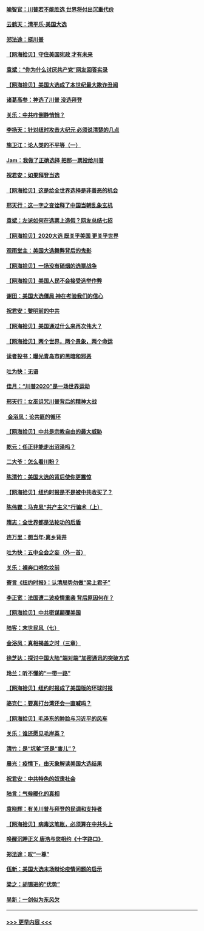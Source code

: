 #### [喻智官：川普若不能胜选 世界将付出沉重代价](../pages/nsc993/n12541352.md?t=11112351) 
#### [云鹤天：清平乐‧美国大选](../pages/nsc993/n12540916.md?t=11112351) 
#### [郑法途：挺川普](../pages/nsc993/n12540898.md?t=11112351) 
#### [【网海拾贝】守住美国宪政 才有未来](../pages/nsc993/n12540423.md?t=11112351) 
#### [袁斌：“你为什么讨厌共产党”网友回答实录](../pages/nsc993/n12540208.md?t=11112351) 
#### [【网海拾贝】美国大选成了本世纪最大欺诈丑闻](../pages/nsc993/n12538029.md?t=11112351) 
#### [诸葛高参：神选了川普 没选拜登](../pages/nsc993/n12537664.md?t=11112351) 
#### [关乐：中共咋倒静悄悄？](../pages/nsc993/n12537615.md?t=11112351) 
#### [李扬天：针对纽时攻击大纪元 必须说清楚的几点](../pages/nsc993/n12536001.md?t=11112351) 
#### [施卫江：论人类的不平等（一）](../pages/nsc993/n12535700.md?t=11112351) 
#### [Jam：我做了正确选择 把那一票投给川普](../pages/nsc993/n12535743.md?t=11112351) 
#### [祝君安：如果拜登当选](../pages/nsc993/n12535726.md?t=11112351) 
#### [【网海拾贝】这是给全世界选择是非善恶的机会](../pages/nsc993/n12535061.md?t=11112351) 
#### [邢天行：这一字之变诠释了中国当朝乱象玄机](../pages/nsc993/n12533446.md?t=11112351) 
#### [袁斌：左派如何在选票上造假？网友总结七招](../pages/nsc993/n12533180.md?t=11112351) 
#### [【网海拾贝】2020大选 既关乎美国 更关乎世界](../pages/nsc993/n12533161.md?t=11112351) 
#### [观雨堂主：美国大选舞弊背后的鬼影](../pages/nsc993/n12533153.md?t=11112351) 
#### [【网海拾贝】一场没有硝烟的选票战争](../pages/nsc993/n12531883.md?t=11112351) 
#### [【网海拾贝】美国人民不会接受选举作弊](../pages/nsc993/n12528850.md?t=11112351) 
#### [谢田：美国大选僵局 神在考验我们的信心](../pages/nsc993/n12527932.md?t=11112351) 
#### [祝君安：黎明前的中共](../pages/nsc993/n12524071.md?t=11112351) 
#### [【网海拾贝】美国通过什么来再次伟大？](../pages/nsc993/n12523844.md?t=11112351) 
#### [【网海拾贝】两个世界，两个景象，两个命运](../pages/nsc993/n12521419.md?t=11112351) 
#### [读者投书：曝光青岛市的黑暗和邪恶](../pages/nsc993/n12520988.md?t=11112351) 
#### [吐为快：无语](../pages/nsc993/n12518588.md?t=11112351) 
#### [佳月：“川普2020”是一场世界运动](../pages/nsc993/n12518581.md?t=11112351) 
#### [邢天行：女巫诅咒川普背后的精神大战](../pages/nsc993/n12517257.md?t=11112351) 
#### [ 金浴凤：论共匪的循环](../pages/nsc993/n12517133.md?t=11112351) 
#### [【网海拾贝】中共是宗教自由的最大威胁](../pages/nsc993/n12516879.md?t=11112351) 
#### [乾元：任正非能走出沼泽吗？](../pages/nsc993/n12515831.md?t=11112351) 
#### [二大爷：怎么看川粉？](../pages/nsc993/n12515820.md?t=11112351) 
#### [陈清竹：美国大选的背后使你更震惊](../pages/nsc993/n12515589.md?t=11112351) 
#### [【网海拾贝】纽约时报是不是被中共收买了？](../pages/nsc993/n12515122.md?t=11112351) 
#### [陈伟霆：马克思“共产主义”行骗术（上）](../pages/nsc993/n12510217.md?t=11112351) 
#### [隋志：全世界都是法轮功的后盾](../pages/nsc993/n12510636.md?t=11112351) 
#### [连万里：想当年‧离乡背井](../pages/nsc993/n12510623.md?t=11112351) 
#### [吐为快：五中全会之妄（外一首）](../pages/nsc993/n12510470.md?t=11112351) 
#### [关乐：裸奔口哨吹坟前](../pages/nsc993/n12510403.md?t=11112351) 
#### [寄言《纽约时报》：认清局势勿做“梁上君子”](../pages/nsc993/n12510042.md?t=11112351) 
#### [李正宽：法国遭二波疫情重袭 背后原因何在？](../pages/nsc993/n12509971.md?t=11112351) 
#### [【网海拾贝】中共密谋颠覆美国](../pages/nsc993/n12509816.md?t=11112351) 
#### [陆客：末世民风（七）](../pages/nsc993/n12507822.md?t=11112351) 
#### [金浴凤：真相揭盖之时（三章）](../pages/nsc993/n12507804.md?t=11112351) 
#### [徐芝达：探讨中国大陆“端对端”加密通讯的突破方式](../pages/nsc993/n12507682.md?t=11112351) 
#### [玲兰：听不懂的“一带一路”](../pages/nsc993/n12507669.md?t=11112351) 
#### [【网海拾贝】纽约时报成了美国版的环球时报](../pages/nsc993/n12507053.md?t=11112351) 
#### [骆克仁：要真打台湾还会一直喊吗？](../pages/nsc993/n12506843.md?t=11112351) 
#### [【网海拾贝】毛泽东的肿脸与习近平的风车](../pages/nsc993/n12504537.md?t=11112351) 
#### [关乐：谁还愿见毛岸英？](../pages/nsc993/n12503866.md?t=11112351) 
#### [清竹：是“坑爹”还是“害儿”？](../pages/nsc993/n12503034.md?t=11112351) 
#### [晨光：疫情下，由天象解读美国大选结果](../pages/nsc993/n12502536.md?t=11112351) 
#### [祝君安：中共特色的奴隶社会](../pages/nsc993/n12501529.md?t=11112351) 
#### [陆言：气候暖化的真相](../pages/nsc993/n12501183.md?t=11112351) 
#### [袁晓辉：有关川普与拜登的民调和支持者](../pages/nsc993/n12500433.md?t=11112351) 
#### [【网海拾贝】病毒这笔账，必须算在中共头上](../pages/nsc993/n12500320.md?t=11112351) 
#### [唤醒沉睡正义 唐浩与您相约《十字路口》](../pages/nsc993/n12497980.md?t=11112351) 
#### [郑法途：叹“一尊”](../pages/nsc993/n12498837.md?t=11112351) 
#### [伍新：美国大选末场辩论疫情问题的启示](../pages/nsc993/n12498829.md?t=11112351) 
#### [梁之：胡锡进的“优势”](../pages/nsc993/n12498780.md?t=11112351) 
#### [吴新：一剑似为东风欠](../pages/nsc993/n12498772.md?t=11112351) 

----
#### [ >>> 更早内容 <<< ](../indexes/nsc993-earlier.md)
